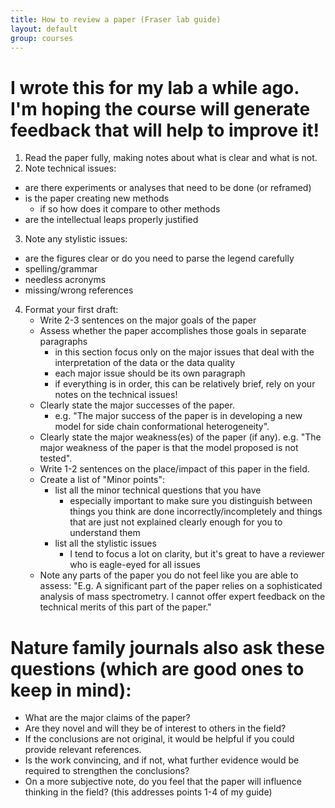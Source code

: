 ```yaml
---
title: How to review a paper (Fraser lab guide)
layout: default
group: courses
---
```


# I wrote this for my lab a while ago. I'm hoping the course will generate feedback that will help to improve it!

1. Read the paper fully, making notes about what is clear and what is not.
2. Note technical issues:
  - are there experiments or analyses that need to be done (or reframed)
  - is the paper creating new methods
    * if so how does it compare to other methods
  -  are the intellectual leaps properly justified
3. Note any stylistic issues:
  - are the figures clear or do you need to parse the legend carefully
  - spelling/grammar
  - needless acronyms
  - missing/wrong references
4. Format your first draft:
    - Write 2-3 sentences on the major goals of the paper
    - Assess whether the paper accomplishes   those goals in separate paragraphs
      * in this section focus only on the major   issues that deal with the interpretation  of the data or the data quality
      * each major issue should be its own  paragraph
      * if everything is in order, this can be  relatively brief, rely on your notes on   the technical issues!
    - Clearly state the major successes of the  paper.
        * e.g. "The major success of the paper is   in developing a new model for side chain  conformational heterogeneity".
    - Clearly state the major weakness(es) of   the paper (if any). e.g. "The major weakness  of the paper is that the model proposed is  not tested".
    - Write 1-2 sentences on the place/impact of  this paper in the field.
    - Create a list of "Minor points":
      * list all the minor technical questions  that you have
        * especially important to make sure you   distinguish between things you think are  done incorrectly/incompletely and things  that are just not explained clearly   enough for you to understand them
      * list all the stylistic issues
        * I tend to focus a lot on clarity, but   it's great to have a reviewer who is  eagle-eyed for all issues
    - Note any parts of the paper you do not feel like you are able to assess: "E.g. A significant part of the paper relies on a sophisticated analysis of mass spectrometry. I cannot offer expert feedback on the technical merits of this part of the paper."

# Nature family journals also ask these questions (which are good ones to keep in mind):

- What are the major claims of the paper?
- Are they novel and will they be of interest to others in the field?
- If the conclusions are not original, it would be helpful if you could provide relevant references.
- Is the work convincing, and if not, what further evidence would be required to strengthen the conclusions?
- On a more subjective note, do you feel that the paper will influence thinking in the field? (this addresses points 1-4 of my guide)
